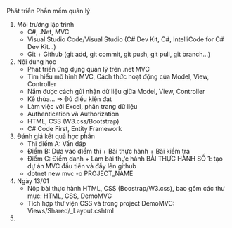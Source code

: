 Phát triển Phần mềm quản lý
1. Môi trường lập trình
   - C#, .Net, MVC
   - Visual Studio Code/Visual Studio (C# Dev Kit, C#, IntelliCode for C# Dev Kit...)
   - Git + Github (git add, git commit, git push, git pull, git branch...)
2. Nội dung học
   - Phát triển ứng dụng quản lý trên .net MVC
   - Tìm hiểu mô hình MVC, Cách thức hoạt động của Model, View, Controller
   - Nắm được cách gửi nhận dữ liệu giữa Model, View, Controller
   - Kế thừa... => Đủ điều kiện đạt
   - Làm việc với Excel, phân trang dữ liệu
   - Authentication và Authorization
   - HTML, CSS (W3.css/Bootstrap)
   - C# Code First, Entity Framework
3. Đánh giá kết quả học phần
   - Thi điểm A: Vấn đáp
   - Điểm B: Dựa vào điểm thi + Bài thực hành + Bài kiểm tra
   - Điểm C: Điểm danh + Làm bài thực hành
BÀI THỰC HÀNH SỐ 1: tạo dự án MVC đầu tiên và đẩy lên github
   - dotnet new mvc -o PROJECT_NAME
4. Ngày 13/01
   - Nộp bài thực hành HTML, CSS (Boostrap/W3.css), bao gồm các thư mục: HTML, CSS, DemoMVC
   - Tích hợp thư viện CSS và trong project DemoMVC: Views/Shared/_Layout.cshtml
5. 